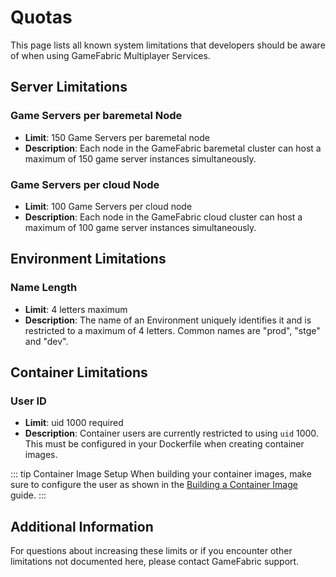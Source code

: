 # Quotas

This page lists all known system limitations that developers should be aware of when using GameFabric Multiplayer Services.

## Server Limitations

### Game Servers per baremetal Node

- **Limit**: 150 Game Servers per baremetal node
- **Description**: Each node in the GameFabric baremetal cluster can host a maximum of 150 game server instances simultaneously.

### Game Servers per cloud Node

- **Limit**: 100 Game Servers per cloud node
- **Description**: Each node in the GameFabric cloud cluster can host a maximum of 100 game server instances simultaneously.

## Environment Limitations

### Name Length

- **Limit**: 4 letters maximum
- **Description**: The name of an Environment uniquely identifies it and is restricted to a maximum of 4 letters. Common names are "prod", "stge" and "dev".

## Container Limitations

### User ID

- **Limit**: uid 1000 required
- **Description**: Container users are currently restricted to using `uid` 1000. This must be configured in your Dockerfile when creating container images.

::: tip Container Image Setup
When building your container images, make sure to configure the user as shown in the [Building a Container Image](/multiplayer-servers/getting-started/building-a-container-image) guide.
:::

## Additional Information

For questions about increasing these limits or if you encounter other limitations not documented here, please contact GameFabric support.
